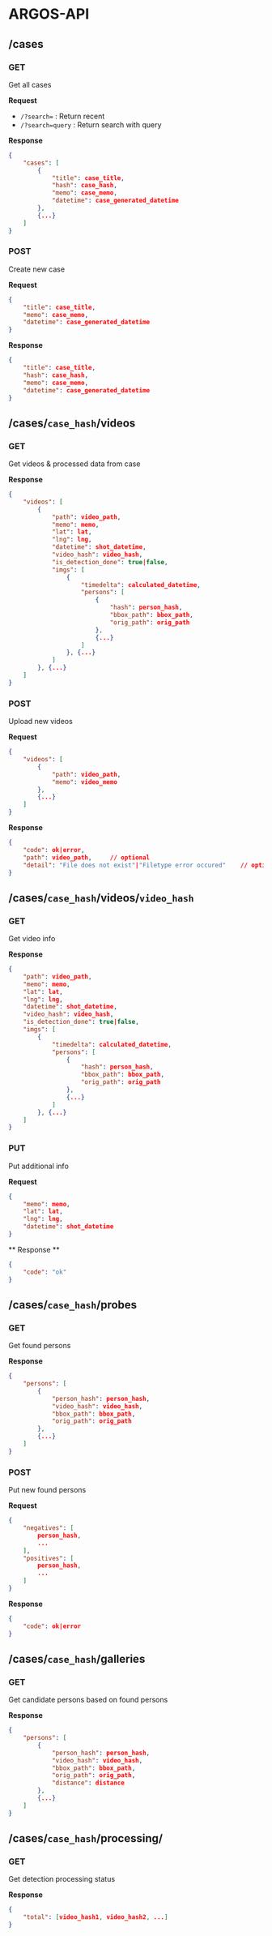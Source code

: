 # ARGOS-API

## /cases

### GET
Get all cases

__Request__

- `/?search=` : Return recent
- `/?search=query` : Return search with query

__Response__

```json
{
    "cases": [
        {
            "title": case_title,
            "hash": case_hash,
            "memo": case_memo,
            "datetime": case_generated_datetime
        },
        {...}
    ]
}
```

### POST
Create new case

__Request__

```json
{
    "title": case_title,
    "memo": case_memo,
    "datetime": case_generated_datetime
}
```

__Response__

```json
{
    "title": case_title,
    "hash": case_hash,
    "memo": case_memo,
    "datetime": case_generated_datetime
}
```

## /cases/`case_hash`/videos

### GET
Get videos & processed data from case

__Response__

```json
{
    "videos": [
        {
            "path": video_path,
            "memo": memo,
            "lat": lat,
            "lng": lng,
            "datetime": shot_datetime,
            "video_hash": video_hash,
            "is_detection_done": true|false,
            "imgs": [
                {
                    "timedelta": calculated_datetime,
                    "persons": [
                        {
                            "hash": person_hash,
                            "bbox_path": bbox_path,
                            "orig_path": orig_path
                        },
                        {...}
                    ]
                }, {...}
            ]
        }, {...}
    ]
}
```

### POST

Upload new videos

__Request__

```json
{
    "videos": [
        {
            "path": video_path,
            "memo": video_memo
        },
        {...}
    ]
}
```

__Response__

```json
{
    "code": ok|error,
    "path": video_path,     // optional
    "detail": "File does not exist"|"Filetype error occured"    // optional
}
```


## /cases/`case_hash`/videos/`video_hash`

### GET
Get video info

__Response__

```json
{
    "path": video_path,
    "memo": memo,
    "lat": lat,
    "lng": lng,
    "datetime": shot_datetime,
    "video_hash": video_hash,
    "is_detection_done": true|false,
    "imgs": [
        {
            "timedelta": calculated_datetime,
            "persons": [
                {
                    "hash": person_hash,
                    "bbox_path": bbox_path,
                    "orig_path": orig_path
                },
                {...}
            ]
        }, {...}
    ]
}
```

### PUT

Put additional info

__Request__

```json
{
    "memo": memo,
    "lat": lat,
    "lng": lng,
    "datetime": shot_datetime
}
```

** Response **

```json
{
    "code": "ok"
}
```


## /cases/`case_hash`/probes

### GET
Get found persons

__Response__

```json
{
    "persons": [
        {
            "person_hash": person_hash,
            "video_hash": video_hash,
            "bbox_path": bbox_path,
            "orig_path": orig_path
        },
        {...}
    ]
}
```

### POST
Put new found persons

__Request__

```json
{
    "negatives": [
        person_hash,
        ...
    ],
    "positives": [
        person_hash,
        ...
    ]
}
```

__Response__

```json
{
    "code": ok|error
}
```

## /cases/`case_hash`/galleries

### GET
Get candidate persons based on found persons

__Response__

```json
{
    "persons": [
        {
            "person_hash": person_hash,
            "video_hash": video_hash,
            "bbox_path": bbox_path,
            "orig_path": orig_path,
            "distance": distance
        },
        {...}
    ]
}
```

## /cases/`case_hash`/processing/

### GET
Get detection processing status

__Response__

```json
{
    "total": [video_hash1, video_hash2, ...]
}
```
